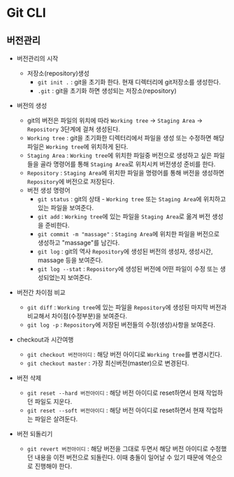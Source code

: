 # Git CLI
## 버전관리
+ 버전관리의 시작
	+ 저장소(repository)생성
		+ `git init .` : git을 초기화 한다. 현재 디렉터리에 git저장소를 생성한다.
		+ `.git` : git을 초기화 하면 생성되는 저장소(repository)
   
+ 버전의 생성
	+ git의 버전은 파일의 위치에 따라 `Working tree` -> `Staging Area` -> `Repository` 3단계에 걸쳐 생성된다.
	+ `Working tree` : git을 초기화한 디렉터리에서 파일을 생성 또는 수정하면 해당 파일은 `Working tree`에 위치하게 된다.
	+ `Staging Area` : `Working tree`에 위치한 파일중 버전으로 생성하고 싶은 파일들을 골라 명령어를 통해 `Staging Area`로 위치시켜 버전생성 준비를 한다.
	+ `Repository` : `Staging Area`에 위치한 파일을 명령어를 통해 버전을 생성하면 `Repository`에 버전으로 저장된다.
	+ 버전 생성 명령어
		+ `git status` : git의 상태 - `Working tree` 또는 `Staging Area`에 위치하고 있는 파일을 보여준다.
		+ `git add` : `Working tree`에 있는 파일을 `Staging Area`로 옮겨 버전 생성을 준비한다.
		+ `git commit -m "massage"` : `Staging Area`에 위치한 파일을 버전으로 생성하고 "massage"를 남긴다.
		+ `git log` : git의 역사 `Repository`에 생성된 버전의 생성자, 생성시간, massage 등을 보여준다.
		+ `git log --stat` : `Repository`에 생성된 버전에 어떤 파일이 수정 또는 생성되었는지 보여준다.
   
+ 버전간 차이점 비교
	+ `git diff` : `Working tree`에 있는 파일을 `Repository`에 생성된 마지막 버전과 비교해서 차이점(수정부분)을 보여준다.
	+ `git log -p` : `Repository`에 저장된 버전들의 수정(생성)사항을 보여준다.
   
+ checkout과 시간여행
	+ `git checkout 버전아이디` : 해당 버전 아이디로 `Working tree`를 변경시킨다.
	+ `git checkout master` : 가장 최신버전(master)으로 변경된다.

+ 버전 삭제
	+ `git reset --hard 버전아이디` : 해당 버전 아이디로 reset하면서 현재 작업하던 파일도 지운다.
	+ `git reset --soft 버전아이디` : 해당 버전 아이디로 reset하면서 현재 작업하는 파일은 살려둔다.

+ 버전 되돌리기
	+ `git revert 버전아이디` : 해당 버전을 그대로 두면서 해당 버전 아이디로 수정했던 내용을 이전 버전으로 되돌린다. 이때 충돌이 일어날 수 있기 때문에 역순으로 진행해야 한다.